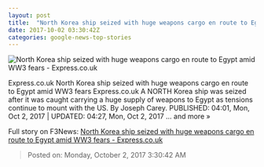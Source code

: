 ```yaml
---
layout: post
title:  "North Korea ship seized with huge weapons cargo en route to Egypt amid WW3 fears - Express.co.uk"
date: 2017-10-02 03:30:42Z
categories: google-news-top-stories
---
```


![North Korea ship seized with huge weapons cargo en route to Egypt amid WW3 fears - Express.co.uk](http://cdn.images.express.co.uk/img/dynamic/78/750x445/861141.jpg)

Express.co.uk North Korea ship seized with huge weapons cargo en route to Egypt amid WW3 fears Express.co.uk A NORTH Korea ship was seized after it was caught carrying a huge supply of weapons to Egypt as tensions continue to mount with the US. By Joseph Carey. PUBLISHED: 04:01, Mon, Oct 2, 2017 | UPDATED: 04:27, Mon, Oct 2, 2017 ... and more »


Full story on F3News: [North Korea ship seized with huge weapons cargo en route to Egypt amid WW3 fears - Express.co.uk](http://www.f3nws.com/n/hgznpE)

> Posted on: Monday, October 2, 2017 3:30:42 AM
